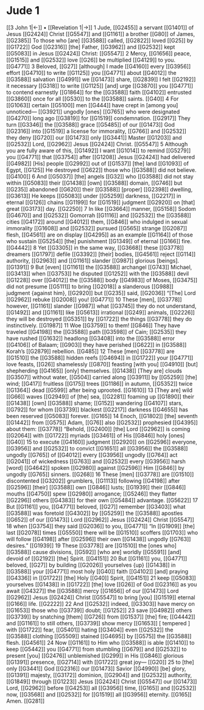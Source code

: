 # Jude 1
[[3 John 1|←]] • [[Revelation 1|→]]
1 Jude, [[G2455]] a servant [[G1401]] of Jesus [[G2424]] Christ [[G5547]] and [[G1161]] a brother [[G80]] of James, [[G2385]] To those who [are] [[G3588]] called, [[G2822]] loved [[G25]] by [[G1722]] God [[G2316]] [the] Father, [[G3962]] and [[G2532]] kept [[G5083]] in Jesus [[G2424]] Christ: [[G5547]] 
2 Mercy, [[G1656]] peace, [[G1515]] and [[G2532]] love [[G26]] be multiplied [[G4129]] to you. [[G4771]] 
3 Beloved, [[G27]] [although] I made [[G4160]] every [[G3956]] effort [[G4710]] to write [[G1125]] you [[G4771]] about [[G4012]] the [[G3588]] salvation [[G4991]] we [[G1473]] share, [[G2839]] I felt [[G2192]] it necessary [[G318]] to write [[G1125]] [and] urge [[G3870]] you [[G4771]] to contend earnestly [[G1864]] for the [[G3588]] faith [[G4102]] entrusted [[G3860]] once for all [[G530]] to the [[G3588]] saints. [[G40]] 
4 For [[G1063]] certain [[G5100]] men [[G444]] have crept in [among you] unnoticed— [[G3921]] ungodly [ones] [[G765]] who were designated [[G4270]] long ago [[G3819]] for [[G1519]] condemnation. [[G2917]] They turn [[G3346]] the [[G3588]] grace [[G5485]] of our [[G1473]] God [[G2316]] into [[G1519]] a license for immorality, [[G766]] and [[G2532]] they deny [[G720]] our [[G1473]] only [[G3441]] Master [[G1203]] and [[G2532]] Lord, [[G2962]] Jesus [[G2424]] Christ. [[G5547]] 
5 Although you are fully aware of this, [[G1492]] I want [[G1014]] to remind [[G5279]] you [[G4771]] that [[G3754]] after [[G1208]] Jesus [[G2424]] had delivered [[G4982]] [His] people [[G2992]] out of [[G1537]] [the] land [[G1093]] of Egypt, [[G125]] He destroyed [[G622]] those who [[G3588]] did not believe. [[G4100]] 
6 And [[G5037]] [the] angels [[G32]] who [[G3588]] did not stay within [[G5083]] their [[G1438]] [own] [[G3588]] domain, [[G746]] but [[G235]] abandoned [[G620]] their [[G3588]] [proper] [[G2398]] dwelling, [[G3613]] He keeps [[G5083]] under [[G5259]] darkness, [[G2217]] in eternal [[G126]] chains [[G1199]] for [[G1519]] judgment [[G2920]] on [that] great [[G3173]] day. [[G2250]] 
7 In like [[G3664]] manner, [[G5158]] Sodom [[G4670]] and [[G2532]] Gomorrah [[G1116]] and [[G2532]] the [[G3588]] cities [[G4172]] around [[G4012]] them, [[G846]] who indulged in sexual immorality [[G1608]] and [[G2532]] pursued [[G565]] strange [[G2087]] flesh, [[G4561]] are on display [[G4295]] as an example [[G1164]] of those who sustain [[G5254]] [the] punishment [[G1349]] of eternal [[G166]] fire. [[G4442]] 
8 Yet [[G3305]] in the same way, [[G3668]] these [[G3778]] dreamers [[G1797]] defile [[G3392]] [their] bodies, [[G4561]] reject [[G114]] authority, [[G2963]] and [[G1161]] slander [[G987]] glorious [beings]. [[G1391]] 
9 But [even] [[G1161]] the [[G3588]] archangel [[G743]] Michael, [[G3413]] when [[G3753]] he disputed [[G1252]] with the [[G3588]] devil [[G1228]] over [[G4012]] the [[G3588]] body [[G4983]] of Moses, [[G3475]] did not presume [[G5111]] to bring [[G2018]] a slanderous [[G988]] judgment {against him}, [[G2920]] but [[G235]] said, [[G2036]] “[The] Lord [[G2962]] rebuke [[G2008]] you! [[G4771]] 
10 These [men], [[G3778]] however, [[G1161]] slander [[G987]] what [[G3745]] they do not understand, [[G1492]] and [[G1161]] like [[G5613]] irrational [[G249]] animals, [[G2226]] they will be destroyed [[G5351]] by [[G1722]] the things [[G3778]] they do instinctively. [[G1987]] 
11 Woe [[G3759]] to them! [[G846]] They have traveled [[G4198]] the [[G3588]] path [[G3598]] of Cain; [[G2535]] they have rushed [[G1632]] headlong [[G3408]] into the [[G3588]] error [[G4106]] of Balaam; [[G903]] they have perished [[G622]] in [[G3588]] Korah’s [[G2879]] rebellion. [[G485]] 
12 These [men] [[G3778]] are [[G1510]] the [[G3588]] hidden reefs [[G4694]] in [[G1722]] your [[G4771]] love feasts, [[G26]] shamelessly [[G870]] feasting [with you] [[G4910]] [but] shepherding [[G4165]] [only] themselves. [[G1438]] [They are] clouds [[G3507]] without water, [[G504]] carried along [[G3911]] by [[G5259]] [the] wind; [[G417]] fruitless [[G175]] trees [[G1186]] in autumn, [[G5352]] twice [[G1364]] dead [[G599]] after being uprooted. [[G1610]] 
13 [They are] wild [[G66]] waves [[G2949]] of [the] sea, [[G2281]] foaming up [[G1890]] their [[G1438]] [own] [[G3588]] shame; [[G152]] wandering [[G4107]] stars, [[G792]] for whom [[G3739]] blackest [[G2217]] darkness [[G4655]] has been reserved [[G5083]] forever. [[G165]] 
14 Enoch, [[G1802]] [the] seventh [[G1442]] from [[G575]] Adam, [[G76]] also [[G2532]] prophesied [[G4395]] about them: [[G3778]] “Behold, [[G2400]] [the] Lord [[G2962]] is coming [[G2064]] with [[G1722]] myriads [[G3461]] of His [[G846]] holy [ones] [[G40]] 
15 to execute [[G4160]] judgment [[G2920]] on [[G2596]] everyone, [[G3956]] and [[G2532]] to convict [[G1651]] all [[G3956]] the [[G3588]] ungodly [[G765]] of [[G4012]] every [[G3956]] ungodly [[G764]] act [[G2041]] of wickedness [[G763]] and [[G2532]] every [[G3956]] harsh [word] [[G4642]] spoken [[G2980]] against [[G2596]] Him [[G846]] by ungodly [[G765]] sinners. [[G268]] 
16 These [men] [[G3778]] are [[G1510]] discontented [[G3202]] grumblers, [[G1113]] following [[G4198]] after [[G2596]] [their] [[G3588]] own [[G846]] lusts; [[G1939]] their [[G846]] mouths [[G4750]] spew [[G2980]] arrogance; [[G5246]] they flatter [[G2296]] others [[G4383]] for their own [[G5484]] advantage. [[G5622]] 
17 But [[G1161]] you, [[G4771]] beloved, [[G27]] remember [[G3403]] what [[G3588]] was foretold [[G4302]] by [[G5259]] the [[G3588]] apostles [[G652]] of our [[G1473]] Lord [[G2962]] Jesus [[G2424]] Christ [[G5547]] 
18 when [[G3754]] they said [[G2036]] to you, [[G4771]] “In [[G1909]] [the] last [[G2078]] times [[G5550]] there will be [[G1510]] scoffers [[G1703]] who will follow [[G4198]] after [[G2596]] their own [[G1438]] ungodly [[G763]] desires.” [[G1939]] 
19 These [[G3778]] are [[G1510]] the [ones who] [[G3588]] cause divisions, [[G592]] [who are] worldly [[G5591]] [and] devoid of [[G2192]] [the] Spirit. [[G4151]] 
20 But [[G1161]] you, [[G4771]] beloved, [[G27]] by building [[G2026]] yourselves {up} [[G1438]] in [[G3588]] your [[G4771]] most holy [[G40]] faith [[G4102]] [and] praying [[G4336]] in [[G1722]] [the] Holy [[G40]] Spirit, [[G4151]] 
21 keep [[G5083]] yourselves [[G1438]] in [[G1722]] [the] love [[G26]] of God [[G2316]] as you await [[G4327]] the [[G3588]] mercy [[G1656]] of our [[G1473]] Lord [[G2962]] Jesus [[G2424]] Christ [[G5547]] to bring [you] [[G1519]] eternal [[G166]] life. [[G2222]] 
22 And [[G2532]] indeed, [[G3303]] have mercy on [[G1653]] those who [[G3739]] doubt; [[G1252]] 
23 save [[G4982]] others [[G3739]] by snatching [them] [[G726]] from [[G1537]] [the] fire; [[G4442]] and [[G1161]] to still others, [[G3739]] show mercy [[G1653]] [ tempered ] with [[G1722]] fear, [[G5401]] hating [[G3404]] even [[G2532]] the [[G3588]] clothing [[G5509]] stained [[G4695]] by [[G575]] the [[G3588]] flesh. [[G4561]] 
24 Now [[G1161]] to Him who [[G3588]] is able [[G1410]] to keep [[G5442]] you [[G4771]] from stumbling [[G679]] and [[G2532]] to present [you] [[G2476]] unblemished [[G299]] in His [[G846]] glorious [[G1391]] presence, [[G2714]] with [[G1722]] great joy— [[G20]] 
25 to [the] only [[G3441]] God [[G2316]] our [[G1473]] Savior [[G4990]] [be] glory, [[G1391]] majesty, [[G3172]] dominion, [[G2904]] and [[G2532]] authority, [[G1849]] through [[G1223]] Jesus [[G2424]] Christ [[G5547]] our [[G1473]] Lord, [[G2962]] before [[G4253]] all [[G3956]] time, [[G165]] and [[G2532]] now, [[G3568]] and [[G2532]] for [[G1519]] all [[G3956]] eternity. [[G165]] Amen. [[G281]] 
